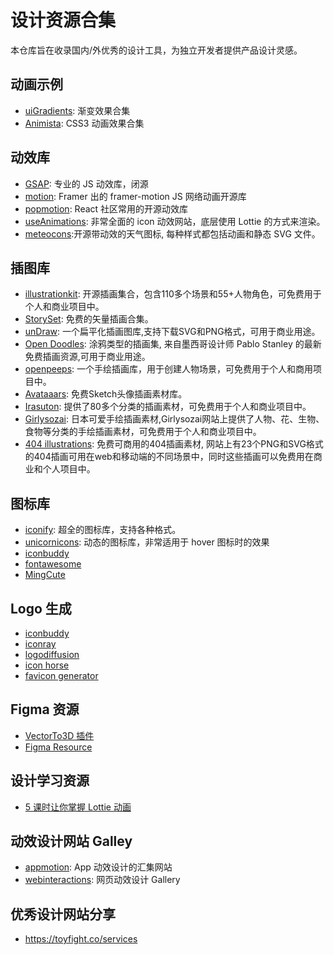 # 设计资源合集

本仓库旨在收录国内/外优秀的设计工具，为独立开发者提供产品设计灵感。

## 动画示例
- [uiGradients](https://uigradients.com): 渐变效果合集
- [Animista](https://animista.net): CSS3 动画效果合集

## 动效库
- [GSAP](https://gsap.com/): 专业的 JS 动效库，闭源
- [motion](https://motion.dev/): Framer 出的 framer-motion JS 网络动画开源库
- [popmotion](https://popmotion.io/):  React 社区常用的开源动效库
- [useAnimations](https://www.webinteractions.gallery/):  非常全面的 icon 动效网站，底层使用 Lottie 的方式来渲染。
- [meteocons](https://bas.dev/work/meteocons):开源带动效的天气图标, 每种样式都包括动画和静态 SVG 文件。


## 插图库
- [illustrationkit](https://illustrationkit.com/): 开源插画集合，包含110多个场景和55+人物角色，可免费用于个人和商业项目中。
- [StorySet](https://storyset.com/): 免费的矢量插画合集。
- [unDraw](https://undraw.co/illustrations): 一个扁平化插画图库,支持下载SVG和PNG格式，可用于商业用途。
- [Open Doodles](https://www.opendoodles.com/): 涂鸦类型的插画集, 来自墨西哥设计师 Pablo Stanley 的最新免费插画资源,可用于商业用途。
- [openpeeps](https://www.openpeeps.com): 一个手绘插画库，用于创建人物场景，可免费用于个人和商用项目中。
- [Avataaars](https://avataaars.com/): 免费Sketch头像插画素材库。
- [Irasuton](http://www.irasuton.com): 提供了80多个分类的插画素材，可免费用于个人和商业项目中。
- [Girlysozai](http://girlysozai.com): 日本可爱手绘插画素材,Girlysozai网站上提供了人物、花、生物、食物等分类的手绘插画素材，可免费用于个人和商业项目中。
- [404 illustrations](https://error404.fun): 免费可商用的404插画素材, 网站上有23个PNG和SVG格式的404插画可用在web和移动端的不同场景中，同时这些插画可以免费用在商业和个人项目中。

## 图标库
- [iconify](https://iconify.design/): 超全的图标库，支持各种格式。
- [unicornicons](https://unicornicons.com/): 动态的图标库，非常适用于 hover 图标时的效果
- [iconbuddy](https://iconbuddy.app/)
- [fontawesome](https://fontawesome.com/icons)
- [MingCute](https://www.mingcute.com/)

## Logo 生成
- [iconbuddy](https://iconbuddy.app/logo-maker)
- [iconray](https://icon.ray.so/)
- [logodiffusion](https://logodiffusion.com/)
- [icon horse](https://icon.horse/) 
- [favicon generator](https://realfavicongenerator.net/)

## Figma 资源
- [VectorTo3D 插件](https://www.figma.com/community/plugin/1264600219316901594/vector-to-3d)
- [Figma Resource](https://github.com/figma/plugin-resources?tab=readme-ov-file)

## 设计学习资源
- [5 课时让你掌握 Lottie 动画](https://heyjerio.notion.site/5-Lottie-83321ca1ab0e4687a49088b79f3d43a7)

## 动效设计网站 Galley
- [appmotion](https://appmotion.design): App 动效设计的汇集网站
- [webinteractions](https://www.webinteractions.gallery): 网页动效设计 Gallery

## 优秀设计网站分享
- https://toyfight.co/services

